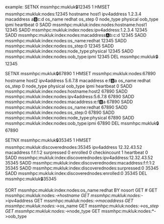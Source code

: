 example:
SETNX mssmhpc:mukluk:lock:12345 1
HMSET mssmhpc:mukluk:nodes:12345 hostname host1 ipv4address 1.2.3.4 macaddress a:b:c:d os_name redhat os_step 0 node_type physical oob_type ipmi heartbeat 0
SADD mssmhpc:mukluk:index:nodes:hostname:host1 12345
SADD mssmhpc:mukluk:index:nodes:ipv4address:1.2.3.4 12345
SADD mssmhpc:mukluk:index:nodes:macaddress:a:b:c:d 12345
SADD mssmhpc:mukluk:index:nodes:os_name:redhat 12345
SADD mssmhpc:mukluk:index:nodes:os_step:0 12345
SADD mssmhpc:mukluk:index:nodes:node_type:physical 12345
SADD mssmhpc:mukluk:index:nodes:oob_type:ipmi 12345
DEL mssmhpc:mukluk:lock:12345

SETNX mssmhpc:mukluk:lock:67890 1
HMSET mssmhpc:mukluk:nodes:67890 hostname host2 ipv4address 5.6.7.8 macaddress e:f:b:a os_name redhat os_step 0 node_type physical oob_type ipmi heartbeat 0
SADD mssmhpc:mukluk:index:nodes:hostname:host2 67890
SADD mssmhpc:mukluk:index:nodes:ipv4address:5.6.7.8 67890
SADD mssmhpc:mukluk:index:nodes:macaddress:e:f:b:a 67890
SADD mssmhpc:mukluk:index:nodes:os_name:redhat 67890
SADD mssmhpc:mukluk:index:nodes:os_step:0 67890
SADD mssmhpc:mukluk:index:nodes:node_type:physical 67890
SADD mssmhpc:mukluk:index:nodes:oob_type:ipmi 67890
DEL mssmhpc:mukluk:lock:67890


SETNX mssmhpc:mukluk:lock:35345 1
HMSET mssmhpc:mukluk:discoverednodes:35345 ipv4address 12.32.43.52 macaddress f:f:1:2 surpressed 0 enrolled 0 checkincount 1 heartbeat 0
SADD mssmhpc:mukluk:index:discoverednodes:ipv4address:12.32.43.52 35345
SADD mssmhpc:mukluk:index:discoverednodes:macaddress:f:f:1:2 35345
SADD mssmhpc:mukluk:index:discoverednodes:surpressed:0 35345
SADD mssmhpc:mukluk:index:discoverednodes:enrolled:0 35345
DEL mssmhpc:mukluk:lock:35345




SORT mssmhpc:mukluk:index:nodes:os_name:redhat BY nosort GET # GET mssmhpc:mukluk:nodes:*->hostname GET mssmhpc:mukluk:nodes:*->ipv4address GET mssmhpc:mukluk:nodes:*->macaddress GET mssmhpc:mukluk:nodes:*->os_name GET mssmhpc:mukluk:nodes:*->os_step GET mssmhpc:mukluk:nodes:*->node_type GET mssmhpc:mukluk:nodes:*->oob_type
